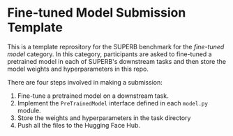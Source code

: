 # Fine-tuned Model Submission Template

This is a template reprository for the SUPERB benchmark for the _fine-tuned model_ category. In this category, participants are asked to fine-tuned a pretrained model in each of SUPERB's downstream tasks and then store the model weights and hyperparameters in this repo.

There are four steps involved in making a submission:

1. Fine-tune a pretrained model on a downstream task.
2. Implement the `PreTrainedModel` interface defined in each `model.py` module.
3. Store the weights and hyperparameters in the task directory
4. Push all the files to the Hugging Face Hub.